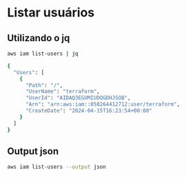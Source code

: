 # Listar usuários

## Utilizando o jq

```bash
aws iam list-users | jq

{
  "Users": [
    {
      "Path": "/",
      "UserName": "terraform",
      "UserId": "AIDAQ3EGUMIUDOGDHJSOB",
      "Arn": "arn:aws:iam::058264412712:user/terraform",
      "CreateDate": "2024-04-15T16:23:54+00:00"
    }
  ]
}
```

## Output json

```bash
aws iam list-users --output json
```